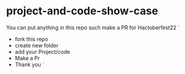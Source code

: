 # project-and-code-show-case
You can put anything in this repo such make a PR for Hactoberfest22
`
- fork this repo
- create new folder 
- add your Project/code
- Make a Pr 
- Thank you 
`
